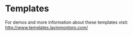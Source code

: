 Templates
=========
For demos and more information about these templates visit:
http://www.templates.lavinmontoro.com/
